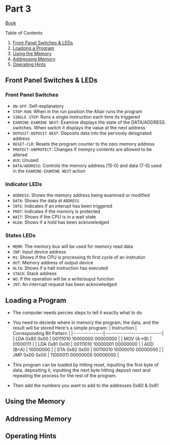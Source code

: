 # Part 3

[Book](https://ubuntourist.codeberg.page/Altair-8800/part-3.html)

Table of Contents
1. [Front Panel Switches & LEDs](#Front-Panel-Switches)
2. [Loadong a Program](#Loading-a-Program)
3. [Using the Memory](#Using-the-Memory)
4. [Addressing Memory](#Addressing-Memory)
5. [Operating Hints](#Operating-Hints)

## Front Panel Switches & LEDs

### Front Panel Switches
- `ON-OFF`: Self-explanatory
- `STOP-RUN`: When in the run position the Altair runs the program
- `SINGLE STEP`: Runs a single instruction each time its triggered
- `EXAMINE-EXAMINE NEXT`: Examine displays the state of the DATA/ADDRESS switches. When switch it displays the value at the next address
- `DEPOSIT-DEPOSIT NEXT`: Deposits data into the perviosly deisgnated address
- `RESET-CLR`: Resets the program counter to the zero memory address
- `PROTECT-UNPROTECT`: Changes if mempry contents are allowed to be altered
- `AUX`: Unused
- `DATA/ADDRESS`: Controls the memory address (15-0) and data (7-0) used in the `EXAMINE-EXAMINE NEXT` action

### Indicator LEDs
 - `ADDRESS`: Shows the memory address being examined or modified
 - `DATA`: Shows the data at `ADDRESS`
 - `INTE`: Indicates if an interupt has been triggered
 - `PROT`: Indicates if the memory is protected
 - `WAIT`: Shows if the CPU is in a wait state
 - `HLDA`: Shows if a hold has been acknowledged

### States LEDs
 - `MEMR`: The memory bus will be used for memory read data
 - `INP`: Input device address
 - `M1`: Shows if the CPU is processing th first cycle of an instrution
 - `OUT`: Memory address of output device
 - `HLTA`: Shows if a halt instruction has executed
 - `STACK`: Stack address
 - `WO`: If the operation will be a write/ouput function
 - `INT`: An interrupt request has been acknowledged

## Loading a Program
 - The computer needs percies steps to tell it exactly what to do
 - You need to deciede where in memory the program, the data, and the result will be stored
   Here's a simple program:
  |  Instruction  |  Corresponding Bit Pattern |
  |---------------|----------------------------|
  | LDA 0x80 0x00 | 00111010 10000000 00000000 |
  | MOV (A->B)    | 01000111                   |
  | LDA 0x81 0x00 | 00111010 10000001 00000000 |
  | ADD (B+A)     | 10000000                   |
  | STA 0x82 0x00 | 00110010 10000010 00000000 |
  | JMP 0x00 0x00 | 11000011 00000000 00000000 |

 - This program can be loaded by hitting reset, inputting the first byte of data, depositing it, inputting the next byte hitting deposit next and repeating the process for the rest of the program.
 - Then add the numbers you want to add to the addresses 0x80 & 0x81

## Using the Memory

## Addressing Memory

## Operating Hints
